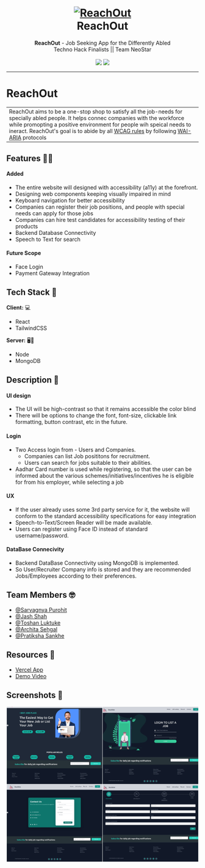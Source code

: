 <h1 align="center">
  <a href="https://github.com/saRvaGnyA/ReachOut">
    <img src="https://github.com/saRvaGnyA/ReachOut/raw/main/client/src/Logo2.png" alt="ReachOut" width="250" height="250">
  </a>
  <br>
  ReachOut
</h1>

<div align="center">
   <strong>ReachOut</strong> - Job Seeking App for the Differently Abled <br>
  Techno Hack Finalists || Team NeoStar <br> <br>
  <img src="https://img.shields.io/github/forks/saRvaGnyA/ReachOut?style=for-the-badge">
  <img src="https://img.shields.io/github/stars/saRvaGnyA/ReachOut?style=for-the-badge">
</div>
<hr>

# ReachOut

<table>
  <tr>
    <td>
ReachOut aims to be a one-stop shop to satisfy all the job-needs for specially abled people.
It helps connec companies with the workforce while promopting a positive environment for people wih speical needs to ineract.
        ReachOut's goal is to abide by all <a href="https://www.w3.org/WAI/standards-guidelines/wcag/">WCAG rules</a> by following <a href="https://www.w3.org/WAI/standards-guidelines/aria/">WAI-ARIA</a> protocols
  </td>
 </tr>
</table>

## Features :man_technologist:

#### Added
- The entire website will designed with accessibility (a11y) at the forefront.
- Designing web components keeping visually impaired in mind
- Keyboard navigation for better accessibility
- Companies can register their job positions, and people with special needs can apply for those jobs
- Companies can hire test candidates for accessibility testing of their products
- Backend Database Connectivity
- Speech to Text for search

#### Future Scope
- Face Login
- Payment Gateway Integration

## Tech Stack :rocket:

**Client:** :computer:
- React 
- TailwindCSS

**Server:** :desktop_computer::electric_plug:
- Node
- MongoDB

## Description 	:mag_right:
#### UI design 
- The UI will be high-contrast so that it remains accessible the color blind
- There will be options to change the font, font-size, clickable link formatting, button contrast, etc in the future.

#### Login 
- Two Access login from - Users and Companies.
    - Companies can list Job posititons for recruitment.
    - Users can search for jobs suitable to their abilities.
- Aadhar Card number is used while registering, so that the user can be informed about the various schemes/initiatives/incentives he is eligible for from his employer, while selecting a job

#### UX 
- If the user already uses some 3rd party service for it, the website will conform to the standard accessibility specifications for easy integration
- Speech-to-Text/Screen Reader will be made available.  
- Users can register using Face ID instead of standard username/password.

#### DataBase Connecivity 
- Backend DataBase Connectivity using MongoDB is implemented.
- So User/Recruiter Company info is stored and they are recommended Jobs/Employees according to their preferences. 

## Team Members :nerd_face:
- [@Sarvagnya Purohit](https://github.com/saRvaGnyA)
- [@Jash Shah](https://github.com/Jash-Shah)
- [@Toshan Luktuke]()
- [@Archita Sehgal]()
- [@Pratiksha Sankhe]()

## Resources 🔨

- [Vercel App](https://reach-out-lovat.vercel.app/)
- [Demo Video](https://drive.google.com/file/d/1yMv7rI-sCSP8CS11miwKE-qRBVdIjIfr/view?usp=sharing)

## Screenshots :camera_flash:

![Home](/resources/ReachOut.jpg)

